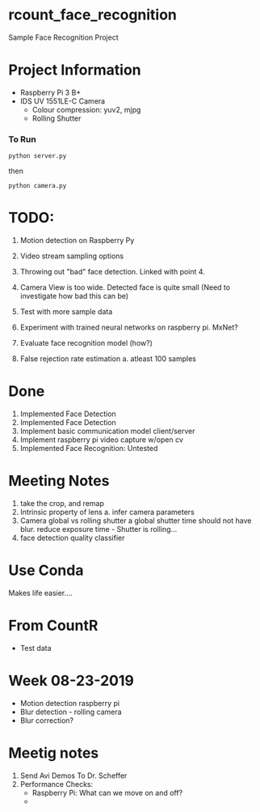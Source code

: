 # rcount_face_recognition
Sample Face Recognition Project

# Project Information
- Raspberry Pi 3 B+
- IDS UV 1551LE-C Camera
    - Colour compression: yuv2, mjpg
    - Rolling Shutter


### To Run
`
python server.py
`

then

`
python camera.py
`

# TODO:
1. Motion detection on Raspberry Py
2. Video stream sampling options
3. Throwing out "bad" face detection. Linked with point 4.
4. Camera View is too wide. Detected face is quite small (Need to investigate how bad this can be)

5. Test with more sample data
6. Experiment with trained neural networks on raspberry pi. MxNet?
7. Evaluate face recognition model (how?)

8. False rejection rate estimation
    a. atleast 100 samples


# Done
1. Implemented Face Detection
4. Implemented Face Detection
2. Implement basic communication model client/server
3. Implement raspberry pi video capture w/open cv 
4. Implemented Face Recognition: Untested

# Meeting Notes 
1. take the crop, and remap
2. Intrinsic property of lens
    a. infer camera parameters
3. Camera global vs rolling shutter
    a global shutter time should not have blur. reduce exposure time
        - Shutter is rolling...
4. face detection quality classifier

# Use Conda
Makes life easier....

# From CountR
- Test data

# Week 08-23-2019
- Motion detection raspberry pi
- Blur detection - rolling camera
- Blur correction?

# Meetig notes
1. Send Avi Demos To Dr. Scheffer
2. Performance Checks: 
    - Raspberry Pi: What can we move on and off?
    - 
